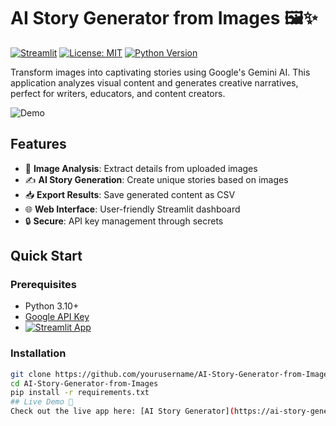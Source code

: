 # AI Story Generator from Images 🖼️✨

[![Streamlit](https://static.streamlit.io/badges/streamlit_badge_black_white.svg)](https://your-app-name.streamlit.app)
[![License: MIT](https://img.shields.io/badge/License-MIT-yellow.svg)](https://opensource.org/licenses/MIT)
[![Python Version](https://img.shields.io/badge/python-3.10%2B-blue)]()

Transform images into captivating stories using Google's Gemini AI. This application analyzes visual content and generates creative narratives, perfect for writers, educators, and content creators.

![Demo](assets/demo.gif)

## Features

- 🎨 **Image Analysis**: Extract details from uploaded images
- ✍️ **AI Story Generation**: Create unique stories based on images
- 📥 **Export Results**: Save generated content as CSV
- 🌐 **Web Interface**: User-friendly Streamlit dashboard
- 🔒 **Secure**: API key management through secrets

## Quick Start

### Prerequisites
- Python 3.10+
- [Google API Key](https://makersuite.google.com/app/apikey)
- [![Streamlit App](https://static.streamlit.io/badges/streamlit_badge_black_white.svg)](https://ai-story-generator-from-images-vymvqjbk7extcysfn7nrvu.streamlit.app/)

### Installation
```bash
git clone https://github.com/yourusername/AI-Story-Generator-from-Images.git
cd AI-Story-Generator-from-Images
pip install -r requirements.txt
## Live Demo 🚀
Check out the live app here: [AI Story Generator](https://ai-story-generator-from-images-vymvqjbk7extcysfn7nrvu.streamlit.app/)
